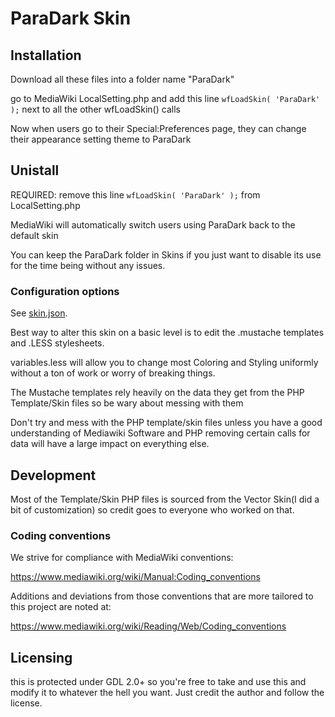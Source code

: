 ParaDark Skin
========================

Installation
------------
Download all these files into a folder name "ParaDark"

go to MediaWiki LocalSetting.php and add this line `wfLoadSkin( 'ParaDark' );` next to all the other wfLoadSkin() calls

Now when users go to their Special:Preferences page, they can change their appearance setting theme to ParaDark

Unistall
-----------
REQUIRED: remove this line `wfLoadSkin( 'ParaDark' );` from LocalSetting.php

MediaWiki will automatically switch users using ParaDark back to the default skin

You can keep the ParaDark folder in Skins if you just want to disable its use for the time being without
any issues.

### Configuration options

See [skin.json](skin.json).

Best way to alter this skin on a basic level is to edit the .mustache templates and .LESS stylesheets.

variables.less will allow you to change most Coloring and Styling uniformly without a ton of work or worry of breaking things.

The Mustache templates rely heavily on the data they get from the PHP Template/Skin files so be wary about
messing with them

Don't try and mess with the PHP template/skin files unless you have a good understanding of Mediawiki Software and PHP
removing certain calls for data will have a large impact on everything else.

Development
-----------
Most of the Template/Skin PHP files is sourced from the Vector Skin(I did a bit of customization) so credit goes to everyone who worked on that. 
### Coding conventions

We strive for compliance with MediaWiki conventions:

<https://www.mediawiki.org/wiki/Manual:Coding_conventions>

Additions and deviations from those conventions that are more tailored to this
project are noted at:

<https://www.mediawiki.org/wiki/Reading/Web/Coding_conventions>

Licensing
-----------
this is protected under GDL 2.0+ so you're free to take and use this and modify it to whatever the hell you want. Just credit the author and follow the license.
